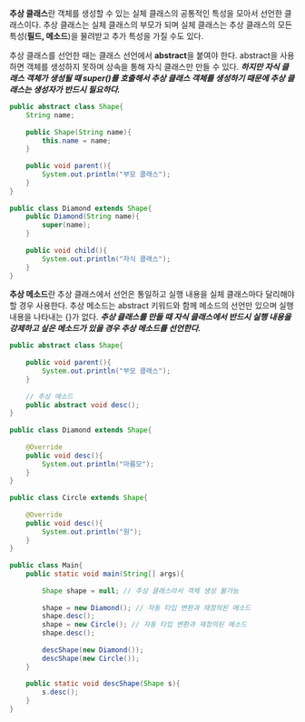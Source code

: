 <b>추상 클래스</b>란 객체를 생성할 수 있는 실체 클래스의 공통적인 특성을 모아서 선언한 클래스이다. 
추상 클래스는 실체 클래스의 부모가 되며 실체 클래스는 추상 클래스의 모든 특성(<b>필드, 메소드</b>)을 물려받고 추가 특성을 가질 수도 있다. 

추상 클래스를 선언한 때는 클래스 선언에서 <b>abstract</b>을 붙여야 한다. abstract을 사용하면 객체를 생성하지 못하며 상속을 통해 자식 클래스만 만들 수 있다. 
<b><i>하지만 자식 클래스 객체가 생성될 때 super()를 호출해서 추상 클래스 객체를 생성하기 때문에 추상 클래스는 생성자가 반드시 필요하다.</i></b>

```java
public abstract class Shape{
    String name;
 
    public Shape(String name){
        this.name = name;
    }
 
    public void parent(){
        System.out.println("부모 클래스");
    }
}
 
public class Diamond extends Shape{
    public Diamond(String name){
        super(name);
    }
    
    public void child(){
        System.out.println("자식 클래스");
    }
}
```

<b>추상 메소드</b>란 추상 클래스에서 선언은 통일하고 실행 내용을 실체 클래스마다 달리해야 할 경우 사용한다. 
추상 메소드는 abstract 키워드와 함께 메소드의 선언만 있으며 실행 내용을 나타내는 {}가 없다. 
<b><i>추상 클래스를 만들 때 자식 클래스에서 반드시 실행 내용을 강제하고 싶은 메소드가 있을 경우 추상 메소드를 선언한다.</i></b>

```java
public abstract class Shape{
 
    public void parent(){
        System.out.println("부모 클래스");
    }
    
    // 추상 메소드
    public abstract void desc();
}
 
public class Diamond extends Shape{
 
    @Override
    public void desc(){
        System.out.println("마름모");
    }    
}
 
public class Circle extends Shape{
    
    @Override
    public void desc(){
        System.out.println("원");
    }
}
  
public class Main{
    public static void main(String[] args){
        
        Shape shape = null; // 추상 클래스라서 객체 생성 불가능
     
        shape = new Diamond(); // 자동 타입 변환과 재정의된 메소드
        shape.desc(); 
        shape = new Circle(); // 자동 타입 변환과 재정의된 메소드
        shape.desc();
 
        descShape(new Diamond());
        descShape(new Circle());
    }
 
    public static void descShape(Shape s){
        s.desc();
    }
}
```
